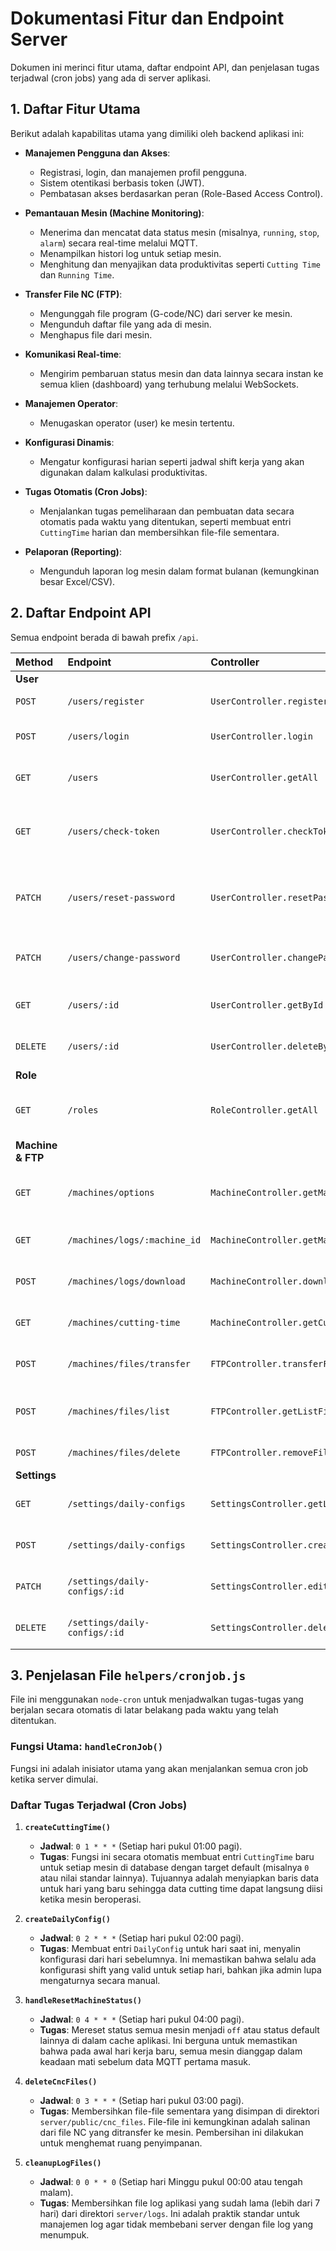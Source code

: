 # Dokumentasi Fitur dan Endpoint Server

Dokumen ini merinci fitur utama, daftar endpoint API, dan penjelasan tugas terjadwal (cron jobs) yang ada di server aplikasi.

## 1. Daftar Fitur Utama

Berikut adalah kapabilitas utama yang dimiliki oleh backend aplikasi ini:

- **Manajemen Pengguna dan Akses**:

  - Registrasi, login, dan manajemen profil pengguna.
  - Sistem otentikasi berbasis token (JWT).
  - Pembatasan akses berdasarkan peran (Role-Based Access Control).

- **Pemantauan Mesin (Machine Monitoring)**:

  - Menerima dan mencatat data status mesin (misalnya, `running`, `stop`, `alarm`) secara real-time melalui MQTT.
  - Menampilkan histori log untuk setiap mesin.
  - Menghitung dan menyajikan data produktivitas seperti `Cutting Time` dan `Running Time`.

- **Transfer File NC (FTP)**:

  - Mengunggah file program (G-code/NC) dari server ke mesin.
  - Mengunduh daftar file yang ada di mesin.
  - Menghapus file dari mesin.

- **Komunikasi Real-time**:

  - Mengirim pembaruan status mesin dan data lainnya secara instan ke semua klien (dashboard) yang terhubung melalui WebSockets.

- **Manajemen Operator**:

  - Menugaskan operator (user) ke mesin tertentu.

- **Konfigurasi Dinamis**:

  - Mengatur konfigurasi harian seperti jadwal shift kerja yang akan digunakan dalam kalkulasi produktivitas.

- **Tugas Otomatis (Cron Jobs)**:

  - Menjalankan tugas pemeliharaan dan pembuatan data secara otomatis pada waktu yang ditentukan, seperti membuat entri `CuttingTime` harian dan membersihkan file-file sementara.

- **Pelaporan (Reporting)**:
  - Mengunduh laporan log mesin dalam format bulanan (kemungkinan besar Excel/CSV).

## 2. Daftar Endpoint API

Semua endpoint berada di bawah prefix `/api`.

| Method            | Endpoint                      | Controller                                     | Deskripsi                                                                     |
| :---------------- | :---------------------------- | :--------------------------------------------- | :---------------------------------------------------------------------------- |
| **User**          |                               |                                                |                                                                               |
| `POST`            | `/users/register`             | `UserController.register`                      | Mendaftarkan pengguna baru.                                                   |
| `POST`            | `/users/login`                | `UserController.login`                         | Login pengguna dan mendapatkan token JWT.                                     |
| `GET`             | `/users`                      | `UserController.getAll`                        | Mendapatkan daftar semua pengguna.                                            |
| `GET`             | `/users/check-token`          | `UserController.checkToken`                    | Memverifikasi validitas token (biasanya untuk inisialisasi sesi di frontend). |
| `PATCH`           | `/users/reset-password`       | `UserController.resetPassword`                 | Mereset password pengguna (biasanya oleh admin).                              |
| `PATCH`           | `/users/change-password`      | `UserController.changePassword`                | Mengubah password oleh pengguna yang sedang login.                            |
| `GET`             | `/users/:id`                  | `UserController.getById`                       | Mendapatkan detail pengguna berdasarkan ID.                                   |
| `DELETE`          | `/users/:id`                  | `UserController.deleteById`                    | Menghapus pengguna berdasarkan ID.                                            |
| **Role**          |                               |                                                |                                                                               |
| `GET`             | `/roles`                      | `RoleController.getAll`                        | Mendapatkan daftar semua peran (role) yang tersedia.                          |
| **Machine & FTP** |                               |                                                |                                                                               |
| `GET`             | `/machines/options`           | `MachineController.getMachineOption`           | Mendapatkan daftar mesin untuk dropdown/pilihan.                              |
| `GET`             | `/machines/logs/:machine_id`  | `MachineController.getMachineLogByMachineId`   | Mendapatkan log histori dari satu mesin.                                      |
| `POST`            | `/machines/logs/download`     | `MachineController.downloadMachineLogsMonthly` | Mengunduh laporan log bulanan.                                                |
| `GET`             | `/machines/cutting-time`      | `MachineController.getCuttingTime`             | Mendapatkan data cutting time untuk mesin.                                    |
| `POST`            | `/machines/files/transfer`    | `FTPController.transferFiles`                  | Mengirim file dari server ke mesin via FTP.                                   |
| `POST`            | `/machines/files/list`        | `FTPController.getListFiles`                   | Mendapatkan daftar file yang ada di mesin via FTP.                            |
| `POST`            | `/machines/files/delete`      | `FTPController.removeFileFromMachine`          | Menghapus file di mesin via FTP.                                              |
| **Settings**      |                               |                                                |                                                                               |
| `GET`             | `/settings/daily-configs`     | `SettingsController.getListDailyConfig`        | Mendapatkan daftar konfigurasi shift harian.                                  |
| `POST`            | `/settings/daily-configs`     | `SettingsController.createDailyConfig`         | Membuat konfigurasi shift harian baru.                                        |
| `PATCH`           | `/settings/daily-configs/:id` | `SettingsController.editDailyConfig`           | Mengedit konfigurasi shift harian.                                            |
| `DELETE`          | `/settings/daily-configs/:id` | `SettingsController.deleteDailyConfig`         | Menghapus konfigurasi shift harian.                                           |

## 3. Penjelasan File `helpers/cronjob.js`

File ini menggunakan `node-cron` untuk menjadwalkan tugas-tugas yang berjalan secara otomatis di latar belakang pada waktu yang telah ditentukan.

### Fungsi Utama: `handleCronJob()`

Fungsi ini adalah inisiator utama yang akan menjalankan semua cron job ketika server dimulai.

### Daftar Tugas Terjadwal (Cron Jobs)

1.  **`createCuttingTime()`**

    - **Jadwal**: `0 1 * * *` (Setiap hari pukul 01:00 pagi).
    - **Tugas**: Fungsi ini secara otomatis membuat entri `CuttingTime` baru untuk setiap mesin di database dengan target default (misalnya `0` atau nilai standar lainnya). Tujuannya adalah menyiapkan baris data untuk hari yang baru sehingga data cutting time dapat langsung diisi ketika mesin beroperasi.

2.  **`createDailyConfig()`**

    - **Jadwal**: `0 2 * * *` (Setiap hari pukul 02:00 pagi).
    - **Tugas**: Membuat entri `DailyConfig` untuk hari saat ini, menyalin konfigurasi dari hari sebelumnya. Ini memastikan bahwa selalu ada konfigurasi shift yang valid untuk setiap hari, bahkan jika admin lupa mengaturnya secara manual.

3.  **`handleResetMachineStatus()`**

    - **Jadwal**: `0 4 * * *` (Setiap hari pukul 04:00 pagi).
    - **Tugas**: Mereset status semua mesin menjadi `off` atau status default lainnya di dalam cache aplikasi. Ini berguna untuk memastikan bahwa pada awal hari kerja baru, semua mesin dianggap dalam keadaan mati sebelum data MQTT pertama masuk.

4.  **`deleteCncFiles()`**

    - **Jadwal**: `0 3 * * *` (Setiap hari pukul 03:00 pagi).
    - **Tugas**: Membersihkan file-file sementara yang disimpan di direktori `server/public/cnc_files`. File-file ini kemungkinan adalah salinan dari file NC yang ditransfer ke mesin. Pembersihan ini dilakukan untuk menghemat ruang penyimpanan.

5.  **`cleanupLogFiles()`**
    - **Jadwal**: `0 0 * * 0` (Setiap hari Minggu pukul 00:00 atau tengah malam).
    - **Tugas**: Membersihkan file log aplikasi yang sudah lama (lebih dari 7 hari) dari direktori `server/logs`. Ini adalah praktik standar untuk manajemen log agar tidak membebani server dengan file log yang menumpuk.
